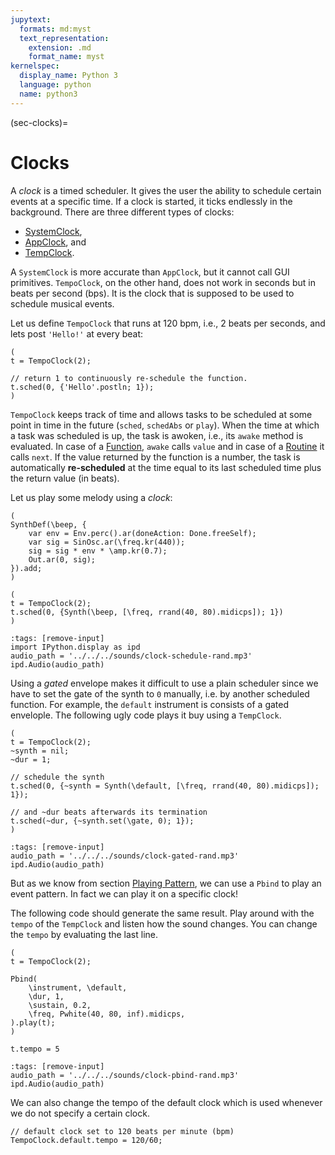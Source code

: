 ```yaml
---
jupytext:
  formats: md:myst
  text_representation:
    extension: .md
    format_name: myst
kernelspec:
  display_name: Python 3
  language: python
  name: python3
---
```


(sec-clocks)=
# Clocks

A *clock* is a timed scheduler.
It gives the user the ability to schedule certain events at a specific time.
If a clock is started, it ticks endlessly in the background.
There are three different types of clocks: 

+ [SystemClock](https://doc.sccode.org/Classes/SystemClock.html),
+ [AppClock](https://doc.sccode.org/Classes/AppClock.html), and
+ [TempClock](https://doc.sccode.org/Classes/TempoClock.html).

A ``SystemClock`` is more accurate than ``AppClock``, but it cannot call GUI primitives.
``TempoClock``, on the other hand, does not work in seconds but in beats per second (bps).
It is the clock that is supposed to be used to schedule musical events.

Let us define ``TempoClock`` that runs at 120 bpm, i.e., 2 beats per seconds, and lets post ``'Hello!'`` at every beat:

```isc
(
t = TempoClock(2);

// return 1 to continuously re-schedule the function.
t.sched(0, {'Hello'.postln; 1}); 
)
```

``TempoClock`` keeps track of time and allows tasks to be scheduled at some point in time in the future (``sched``, ``schedAbs`` or ``play``).
When the time at which a task was scheduled is up, the task is awoken, i.e., its ``awake`` method is evaluated.
In case of a [Function](sec-functions), ``awake`` calls ``value`` and in case of a [Routine](https://doc.sccode.org/Classes/Routine.html) it calls ``next``.
If the value returned by the function is a number, the task is automatically **re-scheduled** at the time equal to its last scheduled time plus the return value (in beats).

Let us play some melody using a *clock*:

```isc
(
SynthDef(\beep, {
    var env = Env.perc().ar(doneAction: Done.freeSelf);
    var sig = SinOsc.ar(\freq.kr(440));
    sig = sig * env * \amp.kr(0.7);
    Out.ar(0, sig);
}).add;
)

(
t = TempoClock(2);
t.sched(0, {Synth(\beep, [\freq, rrand(40, 80).midicps]); 1})
)
```

```{code-cell} python3
:tags: [remove-input]
import IPython.display as ipd
audio_path = '../../../sounds/clock-schedule-rand.mp3'
ipd.Audio(audio_path)
```

Using a *gated* envelope makes it difficult to use a plain scheduler since we have to set the gate of the synth to ``0`` manually, i.e. by another scheduled function.
For example, the ``default`` instrument is consists of a gated envelople.
The following ugly code plays it buy using a ``TempClock``.

```isc
(
t = TempoClock(2);
~synth = nil;
~dur = 1;

// schedule the synth
t.sched(0, {~synth = Synth(\default, [\freq, rrand(40, 80).midicps]); 1});

// and ~dur beats afterwards its termination
t.sched(~dur, {~synth.set(\gate, 0); 1});
)
```

```{code-cell} python3
:tags: [remove-input]
audio_path = '../../../sounds/clock-gated-rand.mp3'
ipd.Audio(audio_path)
```

But as we know from section [Playing Pattern](sec-playing-pattern), we can use a ``Pbind`` to play an event pattern.
In fact we can play it on a specific clock!

The following code should generate the same result.
Play around with the ``tempo`` of the ``TempClock`` and listen how the sound changes.
You can change the ``tempo`` by evaluating the last line.

```isc
(
t = TempoClock(2);

Pbind( 
    \instrument, \default,
    \dur, 1,
    \sustain, 0.2,
    \freq, Pwhite(40, 80, inf).midicps,
).play(t);
)

t.tempo = 5
```

```{code-cell} python3
:tags: [remove-input]
audio_path = '../../../sounds/clock-pbind-rand.mp3'
ipd.Audio(audio_path)
```

We can also change the tempo of the default clock which is used whenever we do not specify a certain clock.

```isc
// default clock set to 120 beats per minute (bpm)
TempoClock.default.tempo = 120/60;
```